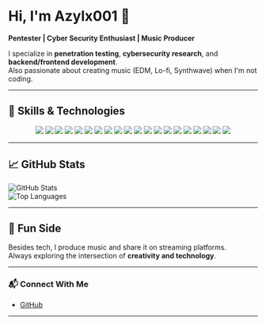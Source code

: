 # Hi, I'm Azylx001 👋

**Pentester | Cyber Security Enthusiast | Music Producer**

I specialize in **penetration testing**, **cybersecurity research**, and **backend/frontend development**.  
Also passionate about creating music (EDM, Lo-fi, Synthwave) when I'm not coding.

---

## 🔧 Skills & Technologies
<p align="center">
  <!-- Languages -->
  <img src="https://img.shields.io/badge/Code-Python-3776AB?logo=python&logoColor=white" />
  <img src="https://img.shields.io/badge/Code-Golang-00ADD8?logo=go&logoColor=white" />
  <img src="https://img.shields.io/badge/Code-C++-00599C?logo=cplusplus&logoColor=white" />
  <img src="https://img.shields.io/badge/Code-JavaScript-F7DF1E?logo=javascript&logoColor=black" />
  <img src="https://img.shields.io/badge/Code-TypeScript-3178C6?logo=typescript&logoColor=white" />

  <!-- Frameworks & Libraries -->
  <img src="https://img.shields.io/badge/Frontend-React-61DAFB?logo=react&logoColor=black" />
  <img src="https://img.shields.io/badge/Backend-Node.js-339933?logo=node.js&logoColor=white" />
  <img src="https://img.shields.io/badge/Framework-Express.js-000000?logo=express&logoColor=white" />
  <img src="https://img.shields.io/badge/API-GraphQL-E10098?logo=graphql&logoColor=white" />

  <!-- Databases -->
  <img src="https://img.shields.io/badge/Database-MySQL-4479A1?logo=mysql&logoColor=white" />
  <img src="https://img.shields.io/badge/Database-PostgreSQL-4169E1?logo=postgresql&logoColor=white" />
  <img src="https://img.shields.io/badge/Database-MongoDB-47A248?logo=mongodb&logoColor=white" />

  <!-- Tools -->
  <img src="https://img.shields.io/badge/Tools-Docker-2496ED?logo=docker&logoColor=white" />
  <img src="https://img.shields.io/badge/Tools-Kubernetes-326CE5?logo=kubernetes&logoColor=white" />
  <img src="https://img.shields.io/badge/CI/CD-GitHub%20Actions-2088FF?logo=github-actions&logoColor=white" />

  <!-- Security -->
  <img src="https://img.shields.io/badge/Security-Pentesting-FF0000?logo=kalilinux&logoColor=white" />
  <img src="https://img.shields.io/badge/Security-Burp%20Suite-F56D34?logo=burpsuite&logoColor=white" />

  <!-- Extras -->
  <img src="https://img.shields.io/badge/Music-Producer-FF69B4?logo=spotify&logoColor=white" />
  <img src="https://img.shields.io/badge/Cloud-AWS-232F3E?logo=amazonaws&logoColor=white" />
  <img src="https://img.shields.io/badge/Cloud-GCP-4285F4?logo=googlecloud&logoColor=white" />
</p>


---

## 📈 GitHub Stats
![GitHub Stats](https://github-readme-stats.vercel.app/api?username=Azyyyl&show_icons=true&theme=tokyonight)  
![Top Languages](https://github-readme-stats.vercel.app/api/top-langs/?username=Azyyyl&layout=compact&theme=tokyonight)

---

## 🎵 Fun Side
Besides tech, I produce music and share it on streaming platforms.  
Always exploring the intersection of **creativity and technology**.

---

### 📬 Connect With Me
- [GitHub](https://github.com/Azyyyl)

---

